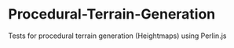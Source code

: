 # Procedural-Terrain-Generation
Tests for procedural terrain generation (Heightmaps) using Perlin.js

